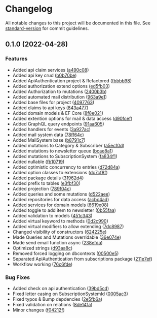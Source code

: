 # Changelog

All notable changes to this project will be documented in this file. See [standard-version](https://github.com/conventional-changelog/standard-version) for commit guidelines.

## 0.1.0 (2022-04-28)


### Features

* Added api claim services ([a490c08](https://github.com/limbo-works/Limbo.Umbraco.Subscriptions/commit/a490c08d75645e7b40c946868b368c20138926dc))
* Added api key crud ([b0b70be](https://github.com/limbo-works/Limbo.Umbraco.Subscriptions/commit/b0b70bead73b432a800fba29240d9c0bd90e12f8))
* Added ApiAuthentication project & Refactored ([fbbbb98](https://github.com/limbo-works/Limbo.Umbraco.Subscriptions/commit/fbbbb98ae97d3449e6fecbba089501f2084bdc13))
* Added authorization extend options ([ed5fb03](https://github.com/limbo-works/Limbo.Umbraco.Subscriptions/commit/ed5fb03a4288166dc72d3bfa3a4bb3cac3f4e240))
* Added Authorization to mutations ([2400b3b](https://github.com/limbo-works/Limbo.Umbraco.Subscriptions/commit/2400b3be346411b98c31be587ef785a0cd8b444b))
* Added automated mail distribution ([963a9e1](https://github.com/limbo-works/Limbo.Umbraco.Subscriptions/commit/963a9e140d23ea4f06e7ad6d8f7e6b42ad3d4d2f))
* Added base files for project ([4097763](https://github.com/limbo-works/Limbo.Umbraco.Subscriptions/commit/40977631fee9acb076bb536d55143578e98b9517))
* Added claims to api keys ([843a477](https://github.com/limbo-works/Limbo.Umbraco.Subscriptions/commit/843a4779d869087defcd4d3032849e0b0c6c1da8))
* Added domain models & EF Core ([8f8e021](https://github.com/limbo-works/Limbo.Umbraco.Subscriptions/commit/8f8e02135c8b72dcd0c22ff131383ce5ad8bd5ff))
* Added extention options for mail & data access ([d90fcef](https://github.com/limbo-works/Limbo.Umbraco.Subscriptions/commit/d90fcefac530fafc3835964ffb97175268796262))
* Added GraphQL query endpoints ([91aa605](https://github.com/limbo-works/Limbo.Umbraco.Subscriptions/commit/91aa6058f6bc11f55b4f6c9976e78e52e5e0306f))
* Added handlers for events ([3a927ac](https://github.com/limbo-works/Limbo.Umbraco.Subscriptions/commit/3a927ac9909c99a832cafe9855284e7a0ebe5bc4))
* Added mail system data ([78ff64c](https://github.com/limbo-works/Limbo.Umbraco.Subscriptions/commit/78ff64cb8f16f5071e624047c38184edd28f476f))
* Added MailSystem base ([b8791c7](https://github.com/limbo-works/Limbo.Umbraco.Subscriptions/commit/b8791c7771b7ef30ad59c85adbcaa6c07d57ebbe))
* Added mutations to Category & Subscriber ([a5ec10d](https://github.com/limbo-works/Limbo.Umbraco.Subscriptions/commit/a5ec10d4ad1399c7d7906f0479fb3336e2298f9d))
* Added mutations to newsletter queue ([bcae8a1](https://github.com/limbo-works/Limbo.Umbraco.Subscriptions/commit/bcae8a1f0509ba7ca0a4b75e631db1cbe5d8ad4c))
* Added mutations to SubscriptionSystem ([fa834f1](https://github.com/limbo-works/Limbo.Umbraco.Subscriptions/commit/fa834f15b9bcfeefd237f1b3863f1712dd28ecee))
* Added nullable ([fb10719](https://github.com/limbo-works/Limbo.Umbraco.Subscriptions/commit/fb10719d5855105a6042a6945ae95047773b3c24))
* Added optimistic concurrency to entries ([d72d84a](https://github.com/limbo-works/Limbo.Umbraco.Subscriptions/commit/d72d84aeccd3d22f43265e9ae32594f03284fddb))
* Added option classes to extensions ([dc7cf8f](https://github.com/limbo-works/Limbo.Umbraco.Subscriptions/commit/dc7cf8fd7323c20d1d3f3f2497ab1eadcca04d62))
* Added package details ([31962d4](https://github.com/limbo-works/Limbo.Umbraco.Subscriptions/commit/31962d4a7dddf38674935aa2e426010c26fef02b))
* Added prefix to tables ([e3fbf30](https://github.com/limbo-works/Limbo.Umbraco.Subscriptions/commit/e3fbf30683d85bc57d59b5f5c77214584657c6a4))
* Added projection ([789f04c](https://github.com/limbo-works/Limbo.Umbraco.Subscriptions/commit/789f04c4c72e2cf2d71d86e1d991dacb7e67ae92))
* Added queries and some mutations ([d522aee](https://github.com/limbo-works/Limbo.Umbraco.Subscriptions/commit/d522aee70cbc3c56839c9d459cc805bde7e163de))
* Added repositories for data access ([acbc4ad](https://github.com/limbo-works/Limbo.Umbraco.Subscriptions/commit/acbc4ad3a77cf1bf9187b4c35bc8f64b2ce9947c))
* Added services for domain models ([6619e08](https://github.com/limbo-works/Limbo.Umbraco.Subscriptions/commit/6619e08e228e20eab0c086c9bd3d1c597ffbbc35))
* Added toggle to add item to newsletter ([0b55faa](https://github.com/limbo-works/Limbo.Umbraco.Subscriptions/commit/0b55faaec0b4b737fa620a793050c85357db4467))
* Added validation to models ([451c343](https://github.com/limbo-works/Limbo.Umbraco.Subscriptions/commit/451c34336715c1ee8f1bf9df628e604a0635c407))
* Added virtual keyword to methods ([0d2c990](https://github.com/limbo-works/Limbo.Umbraco.Subscriptions/commit/0d2c99088bfde586d9e85943951870f5edd25cf9))
* Added virtual modifiers to allow extending ([7dc8987](https://github.com/limbo-works/Limbo.Umbraco.Subscriptions/commit/7dc898765562174cde77584abcb53af23df20a7c))
* Changed visibility of constructors ([624225e](https://github.com/limbo-works/Limbo.Umbraco.Subscriptions/commit/624225ef80b5b67ddcb661e75ee5e19fda59c6fc))
* Made Queries and Mutations overridable ([36e074e](https://github.com/limbo-works/Limbo.Umbraco.Subscriptions/commit/36e074e38cf6610be36d349f6ec0a452eda6e8fe))
* Made send email function async ([238efda](https://github.com/limbo-works/Limbo.Umbraco.Subscriptions/commit/238efda83ea3ccf3eacc55241cf2877ffac3c6ce))
* Optimized strings ([d93aa8c](https://github.com/limbo-works/Limbo.Umbraco.Subscriptions/commit/d93aa8c13557a2afc87564057c1d2f17ddec034c))
* Removed forced logging on dbcontexts ([00500e5](https://github.com/limbo-works/Limbo.Umbraco.Subscriptions/commit/00500e5203b3efb1b4c1270173e33766b297e684))
* Separated ApiAuthentication from subscriptions package ([211e7ef](https://github.com/limbo-works/Limbo.Umbraco.Subscriptions/commit/211e7ef7e21f987da1d57d0a58d42a507b4d308a))
* Workflow working ([76c6fde](https://github.com/limbo-works/Limbo.Umbraco.Subscriptions/commit/76c6fde0ebc4e35fe71c2146401a521018fdf895))


### Bug Fixes

* Added check on api authentication ([39bd5cd](https://github.com/limbo-works/Limbo.Umbraco.Subscriptions/commit/39bd5cddb934713811c3718fab18e36f26f123f3))
* Fixed letter casing on SubscriptionSystemId ([0005ac3](https://github.com/limbo-works/Limbo.Umbraco.Subscriptions/commit/0005ac36cc08a4c102b28f7eb3048fbabbd8362b))
* Fixed typos & Bump depdencies ([2e5fb6a](https://github.com/limbo-works/Limbo.Umbraco.Subscriptions/commit/2e5fb6a17d537593c0074765806dd5689209b388))
* Fixed validation on relations ([8de141a](https://github.com/limbo-works/Limbo.Umbraco.Subscriptions/commit/8de141a3155f26d7e7ae629b68a0fae378639a04))
* Minor changes ([f04212f](https://github.com/limbo-works/Limbo.Umbraco.Subscriptions/commit/f04212f49620b34aa3ed7161f3558d17fda6efa1))
